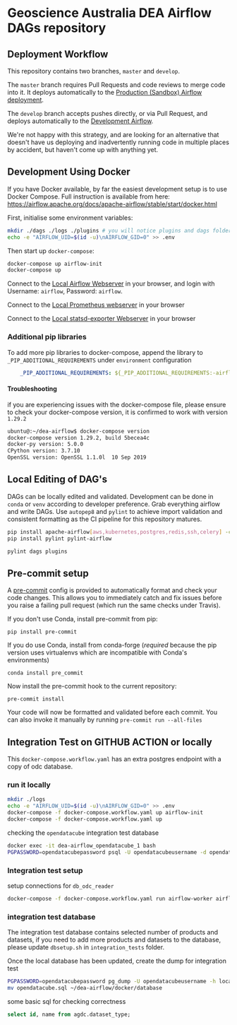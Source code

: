 # Geoscience Australia DEA Airflow DAGs repository

## Deployment Workflow

This repository contains two branches, `master` and `develop`.

The `master` branch requires Pull Requests and code reviews to merge code into
it. It deploys automatically to the [Production (Sandbox) Airflow deployment](https://airflow.sandbox.dea.ga.gov.au/home).

The `develop` branch accepts pushes directly, or via Pull Request, and deploys
automatically to the [Development Airflow](https://airflow.dev.dea.ga.gov.au/home).

We're not happy with this strategy, and are looking for an alternative that
doesn't have us deploying and inadvertently running code in multiple places by
accident, but haven't come up with anything yet.

## Development Using Docker

If you have Docker available, by far the easiest development setup is to use
Docker Compose. Full instruction is available from here: https://airflow.apache.org/docs/apache-airflow/stable/start/docker.html

First, initialise some environment variables:

``` bash
mkdir ./dags ./logs ./plugins # you will notice plugins and dags folder already exist
echo -e "AIRFLOW_UID=$(id -u)\nAIRFLOW_GID=0" >> .env
```

Then start up `docker-compose`:

``` bash
docker-compose up airflow-init
docker-compose up
```
Connect to the [Local Airflow Webserver](http://localhost:8080/) in your browser, and login with Username: `airflow`,
Password: `airflow`.

Connect to the [Local Prometheus webserver](http://localhost:9090/) in your browser

Connect to the [Local statsd-exporter Webserver](http://localhost:9102/) in your browser

### Additional pip libraries

To add more pip libraries to docker-compose, append the library to `_PIP_ADDITIONAL_REQUIREMENTS` under `environment` configuration

```yaml
    _PIP_ADDITIONAL_REQUIREMENTS: ${_PIP_ADDITIONAL_REQUIREMENTS:-airflow-exporter airflow-kubernetes-job-operator authlib flask-appbuilder apache-airflow[statsd] SQLAlchemy kubernetes boto3}
```


#### Troubleshooting
if you are experiencing issues with the docker-compose file, please ensure to check your docker-compose version, it is confirmed to work
with version `1.29.2`

``` bash
ubuntu@:~/dea-airflow$ docker-compose version
docker-compose version 1.29.2, build 5becea4c
docker-py version: 5.0.0
CPython version: 3.7.10
OpenSSL version: OpenSSL 1.1.0l  10 Sep 2019
```

## Local Editing of DAG's

DAGs can be locally edited and validated. Development can be done in `conda` or `venv` according to developer preference. Grab everything airflow and write DAGs. Use `autopep8` and `pylint` to achieve import validation and consistent formatting as the CI pipeline for this repository matures.

```bash
pip install apache-airflow[aws,kubernetes,postgres,redis,ssh,celery] -c constraints.txt
pip install pylint pylint-airflow

pylint dags plugins
```

## Pre-commit setup

A [pre-commit](https://pre-commit.com/) config is provided to automatically format
and check your code changes. This allows you to immediately catch and fix
issues before you raise a failing pull request (which run the same checks under
Travis).

If you don't use Conda, install pre-commit from pip:

    pip install pre-commit

If you do use Conda, install from conda-forge (*required* because the pip
version uses virtualenvs which are incompatible with Conda's environments)

    conda install pre_commit

Now install the pre-commit hook to the current repository:

    pre-commit install

Your code will now be formatted and validated before each commit. You can also
invoke it manually by running `pre-commit run --all-files`

## Integration Test on GITHUB ACTION or locally
This `docker-compose.workflow.yaml` has an extra postgres endpoint with a copy of odc database.

### run it locally
```bash
mkdir ./logs
echo -e "AIRFLOW_UID=$(id -u)\nAIRFLOW_GID=0" >> .env
docker-compose -f docker-compose.workflow.yaml up airflow-init
docker-compose -f docker-compose.workflow.yaml up
```

checking the `opendatacube` integration test database
```bash
docker exec -it dea-airflow_opendatacube_1 bash
PGPASSWORD=opendatacubepassword psql -U opendatacubeusername -d opendatacube -p 5432 -h localhost
```

### Integration test setup

setup connections for `db_odc_reader`
```bash
docker-compose -f docker-compose.workflow.yaml run airflow-worker airflow connections add db_odc_reader --conn-schema opendatacube --conn-login opendatacubeusername --conn-password opendatacubepassword --conn-port 5432 --conn-type postgres --conn-host opendatacube
```

### integration test database
The integration test database contains selected number of products and datasets, if you need to add more products and datasets to the database, please update `dbsetup.sh` in `integration_tests` folder.

Once the local database has been updated, create the dump for integration test
```bash
PGPASSWORD=opendatacubepassword pg_dump -U opendatacubeusername -h localhost opendatacube >> opendatacube.sql
mv opendatacube.sql ~/dea-airflow/docker/database
```

some basic sql for checking correctness
```sql
select id, name from agdc.dataset_type;
```
